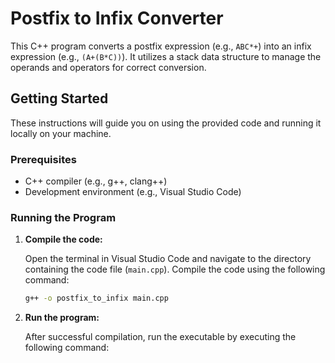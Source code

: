 # Postfix to Infix Converter

This C++ program converts a postfix expression (e.g., `ABC*+`) into an infix expression (e.g., `(A+(B*C))`). It utilizes a stack data structure to manage the operands and operators for correct conversion.

## Getting Started

These instructions will guide you on using the provided code and running it locally on your machine.

### Prerequisites

- C++ compiler (e.g., g++, clang++)
- Development environment (e.g., Visual Studio Code)

### Running the Program

1. **Compile the code:**

    Open the terminal in Visual Studio Code and navigate to the directory containing the code file (`main.cpp`). Compile the code using the following command:

    ```sh
    g++ -o postfix_to_infix main.cpp
    ```

2. **Run the program:**

    After successful compilation, run the executable by executing the following command:

    ```sh
